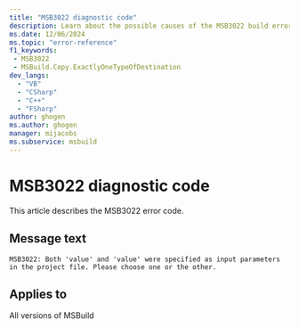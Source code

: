 ```yaml
---
title: "MSB3022 diagnostic code"
description: Learn about the possible causes of the MSB3022 build error, and get troubleshooting tips.
ms.date: 12/06/2024
ms.topic: "error-reference"
f1_keywords:
 - MSB3022
 - MSBuild.Copy.ExactlyOneTypeOfDestination
dev_langs:
  - "VB"
  - "CSharp"
  - "C++"
  - "FSharp"
author: ghogen
ms.author: ghogen
manager: mijacobs
ms.subservice: msbuild
---
```


# MSB3022 diagnostic code

<!-- :::ErrorDefinitionDescription::: -->
<!-- :::editable-content name="introDescription"::: -->
This article describes the MSB3022 error code.
<!-- :::editable-content-end::: -->

## Message text

`MSB3022: Both 'value' and 'value' were specified as input parameters in the project file. Please choose one or the other.`

<!-- :::editable-content name="postOutputDescription"::: -->
<!--
{StrBegin="MSB3022: "}
-->
<!-- :::editable-content-end::: -->
<!-- :::ErrorDefinitionDescription-end::: -->

## Applies to

All versions of MSBuild
